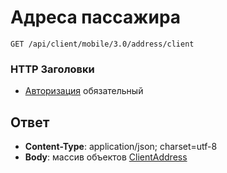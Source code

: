 # Адреса пассажира

`GET /api/client/mobile/3.0/address/client`

### HTTP Заголовки
* [Авторизация](hmac.md) обязательный

## Ответ

* **Content-Type**: application/json; charset=utf-8
* **Body**: массив объектов [ClientAddress](objects.md#ClientAddress-fields)
